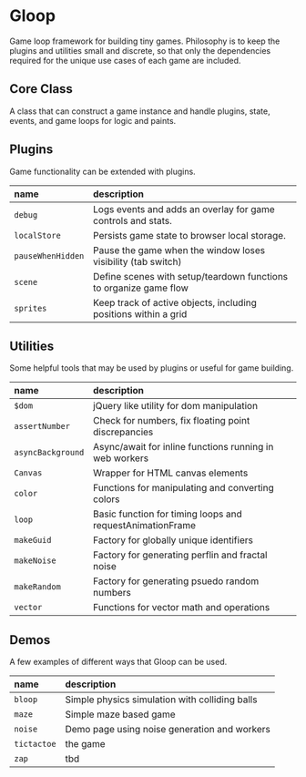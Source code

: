 # Gloop

Game loop framework for building tiny games. Philosophy is to keep the plugins
and utilities small and discrete, so that only the dependencies required for the
unique use cases of each game are included.

## Core Class

A class that can construct a game instance and handle plugins, state, events,
and game loops for logic and paints.

## Plugins

Game functionality can be extended with plugins.

| name              | description                                                       |
| :---------------- | :---------------------------------------------------------------- |
| `debug`           | Logs events and adds an overlay for game controls and stats.      |
| `localStore`      | Persists game state to browser local storage.                     |
| `pauseWhenHidden` | Pause the game when the window loses visibility (tab switch)      |
| `scene`           | Define scenes with setup/teardown functions to organize game flow |
| `sprites`         | Keep track of active objects, including positions within a grid   |

## Utilities

Some helpful tools that may be used by plugins or useful for game building.

| name              | description                                               |
| :---------------- | :-------------------------------------------------------- |
| `$dom`            | jQuery like utility for dom manipulation                  |
| `assertNumber`    | Check for numbers, fix floating point discrepancies       |
| `asyncBackground` | Async/await for inline functions running in web workers   |
| `Canvas`          | Wrapper for HTML canvas elements                          |
| `color`           | Functions for manipulating and converting colors          |
| `loop`            | Basic function for timing loops and requestAnimationFrame |
| `makeGuid`        | Factory for globally unique identifiers                   |
| `makeNoise`       | Factory for generating perflin and fractal noise          |
| `makeRandom`      | Factory for generating psuedo random numbers              |
| `vector`          | Functions for vector math and operations                  |

## Demos

A few examples of different ways that Gloop can be used.

| name        | description                                    |
| :---------- | :--------------------------------------------- |
| `bloop`     | Simple physics simulation with colliding balls |
| `maze`      | Simple maze based game                         |
| `noise`     | Demo page using noise generation and workers   |
| `tictactoe` | the game                                       |
| `zap`       | tbd                                            |
